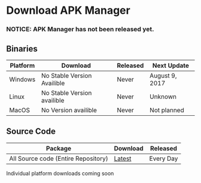 # Download APK Manager #

### NOTICE: APK Manager has not been released yet. ###


## Binaries ##
| Platform | Download                      | Released | Next Update    |
|----------|-------------------------------|----------|----------------|
| Windows  | No Stable Version Availible   | Never    | August 9, 2017 |
| Linux    | No Stable Version availible   | Never    | Unknown        |
| MacOS    | No Version availible          | Never    | Not planned    |


## Source Code ##
| Package                             | Download | Released |
|-------------------------------------|----------|----------|
| All Source code (Entire Repository) | [Latest](https://github.com/jordanbancino/apk-manager/archive/master.zip) | Every Day |

Individual platform downloads coming soon
